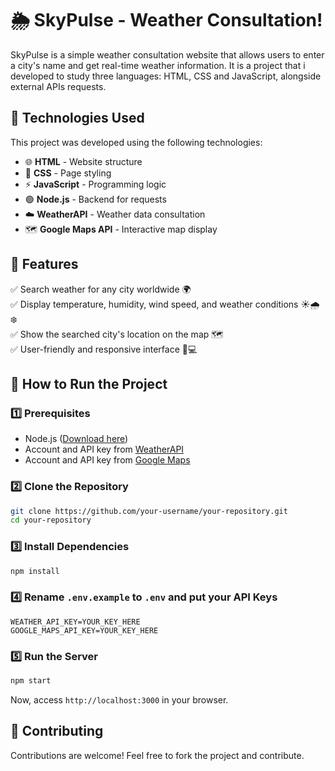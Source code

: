 # 🌦️ SkyPulse - Weather Consultation!

SkyPulse is a simple weather consultation website that allows users to enter a city's name and get real-time weather information. It is a project that i developed to study three languages: HTML, CSS and JavaScript, alongside external APIs requests.

## 🚀 Technologies Used
This project was developed using the following technologies:

- 🌐 **HTML** - Website structure
- 🎨 **CSS** - Page styling
- ⚡ **JavaScript** - Programming logic
- 🟢 **Node.js** - Backend for requests
- ☁️ **WeatherAPI** - Weather data consultation
- 🗺️ **Google Maps API** - Interactive map display

## 🎯 Features

✅ Search weather for any city worldwide 🌍  
✅ Display temperature, humidity, wind speed, and weather conditions ☀️🌧️❄️  
✅ Show the searched city's location on the map 🗺️  
✅ User-friendly and responsive interface 📱💻

## 🔧 How to Run the Project
### 1️⃣ Prerequisites
- Node.js ([Download here](https://nodejs.org/))
- Account and API key from [WeatherAPI](https://www.weatherapi.com/)
- Account and API key from [Google Maps](https://developers.google.com/maps/documentation/javascript/get-api-key)

### 2️⃣ Clone the Repository
```sh
git clone https://github.com/your-username/your-repository.git
cd your-repository
```

### 3️⃣ Install Dependencies
```sh
npm install
```

### 4️⃣ Rename `.env.example` to `.env` and put your API Keys
```env
WEATHER_API_KEY=YOUR_KEY_HERE
GOOGLE_MAPS_API_KEY=YOUR_KEY_HERE
```

### 5️⃣ Run the Server
```sh
npm start
```
Now, access `http://localhost:3000` in your browser.

## 🤝 Contributing

Contributions are welcome! Feel free to fork the project and contribute.
